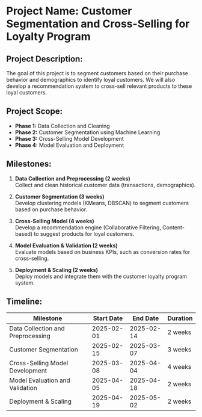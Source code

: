 # Project Name: Customer Segmentation and Cross-Selling for Loyalty Program

## Project Description:
The goal of this project is to segment customers based on their purchase behavior and demographics to identify loyal customers. We will also develop a recommendation system to cross-sell relevant products to these loyal customers.

## Project Scope:
- **Phase 1:** Data Collection and Cleaning
- **Phase 2:** Customer Segmentation using Machine Learning
- **Phase 3:** Cross-Selling Model Development
- **Phase 4:** Model Evaluation and Deployment

## Milestones:

1. **Data Collection and Preprocessing (2 weeks)**  
   Collect and clean historical customer data (transactions, demographics).
   
2. **Customer Segmentation (3 weeks)**  
   Develop clustering models (KMeans, DBSCAN) to segment customers based on purchase behavior.
   
3. **Cross-Selling Model (4 weeks)**  
   Develop a recommendation engine (Collaborative Filtering, Content-based) to suggest products for loyal customers.
   
4. **Model Evaluation & Validation (2 weeks)**  
   Evaluate models based on business KPIs, such as conversion rates for cross-selling.
   
5. **Deployment & Scaling (2 weeks)**  
   Deploy models and integrate them with the customer loyalty program system.

## Timeline:

| Milestone                         | Start Date   | End Date     | Duration  |
|------------------------------------|--------------|--------------|-----------|
| Data Collection and Preprocessing  | 2025-02-01   | 2025-02-14   | 2 weeks   |
| Customer Segmentation              | 2025-02-15   | 2025-03-07   | 3 weeks   |
| Cross-Selling Model Development    | 2025-03-08   | 2025-04-04   | 4 weeks   |
| Model Evaluation and Validation    | 2025-04-05   | 2025-04-18   | 2 weeks   |
| Deployment & Scaling               | 2025-04-19   | 2025-05-02   | 2 weeks   |
